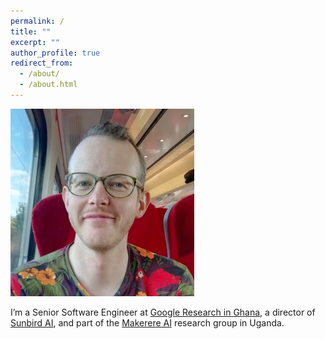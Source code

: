 ```yaml
---
permalink: /
title: ""
excerpt: ""
author_profile: true
redirect_from:
  - /about/
  - /about.html
---
```


![JQ photo](images/jq.png)

I’m a Senior Software Engineer at [Google Research in Ghana](https://research.google/people/JohnQuinn/), a director of [Sunbird AI](http://sunbird.ai), and part of the [Makerere AI](https://air.ug) research group in Uganda.
